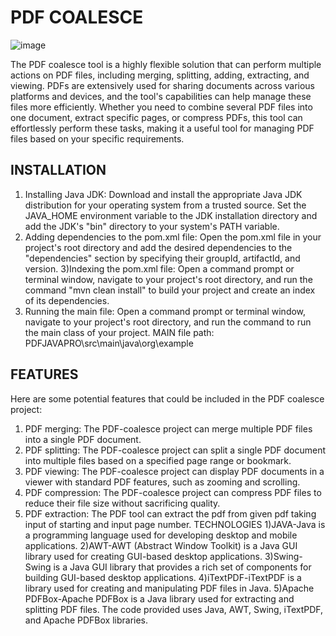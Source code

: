 # PDF COALESCE
![image](https://github.com/eht-ck/PDF-Coalesce-JavaNITJProj/assets/95522110/5bde54ae-df0a-4503-8747-35af2017dbbb)

The PDF coalesce tool is a highly flexible solution that can perform multiple actions on PDF files, including merging,
splitting, adding, extracting, and viewing. PDFs are extensively used for sharing documents across various platforms
and devices, and the tool's capabilities can help manage these files more efficiently. Whether you need to combine
several PDF files into one document, extract specific pages, or compress PDFs, this tool can effortlessly perform these
tasks, making it a useful tool for managing PDF files based on your specific requirements.
## INSTALLATION
1) Installing Java JDK: Download and install the appropriate Java JDK distribution for your operating system from a
trusted source. Set the JAVA_HOME environment variable to the JDK installation directory and add the JDK's "bin"
directory to your system's PATH variable.
2) Adding dependencies to the pom.xml file: Open the pom.xml file in your project's root directory and add the
desired dependencies to the "dependencies" section by specifying their groupId, artifactId, and version.
3)Indexing the pom.xml file: Open a command prompt or terminal window, navigate to your project's root directory,
and run the command "mvn clean install" to build your project and create an index of its dependencies.
4) Running the main file: Open a command prompt or terminal window, navigate to your project's root directory, and
run the command to run the main class of your project.
MAIN file path: PDFJAVAPRO\src\main\java\org\example
## FEATURES
Here are some potential features that could be included in the PDF coalesce project:
1) PDF merging: The PDF-coalesce project can merge multiple PDF files into a single PDF document.
2) PDF splitting: The PDF-coalesce project can split a single PDF document into multiple files based on a specified
page range or bookmark.
3) PDF viewing: The PDF-coalesce project can display PDF documents in a viewer with standard PDF features, such as
zooming and scrolling.
4) PDF compression: The PDF-coalesce project can compress PDF files to reduce their file size without sacrificing
quality.
5) PDF extraction: The PDF tool can extract the pdf from given pdf taking input of starting and input page number.
TECHNOLOGIES
1)JAVA-Java is a programming language used for developing desktop and mobile applications.
2)AWT-AWT (Abstract Window Toolkit) is a Java GUI library used for creating GUI-based desktop applications.
3)Swing-Swing is a Java GUI library that provides a rich set of components for building GUI-based desktop
applications.
4)iTextPDF-iTextPDF is a library used for creating and manipulating PDF files in Java.
5)Apache PDFBox-Apache PDFBox is a Java library used for extracting and splitting PDF files.
The code provided uses Java, AWT, Swing, iTextPDF, and Apache PDFBox libraries.
